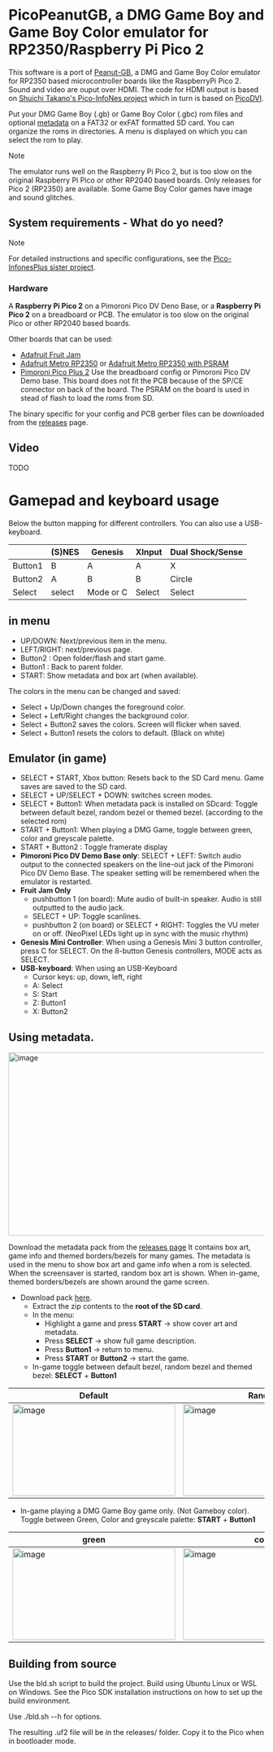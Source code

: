 
# PicoPeanutGB, a DMG Game Boy and Game Boy Color emulator for RP2350/Raspberry Pi Pico 2

This software is a port of [Peanut-GB](https://github.com/deltabeard/Peanut-GB), a DMG and Game Boy Color emulator for RP2350 based microcontroller boards like the RaspberryPi Pico 2. Sound and video are ouput over HDMI.
The code for HDMI output is based on [Shuichi Takano's Pico-InfoNes project](https://github.com/shuichitakano/pico-infones) which in turn is based on [PicoDVI](https://github.com/Wren6991/PicoDVI).

Put your DMG Game Boy (.gb) or Game Boy Color (.gbc) rom files and optional [metadata](#using-metadata) on a FAT32 or exFAT formatted SD card. You can organize the roms in directories. A menu is displayed on which you can select the rom to play.

> [!NOTE]
> The emulator runs well on the Raspberry Pi Pico 2, but is too slow on the original Raspberry Pi Pico or other RP2040 based boards. Only releases for Pico 2 (RP2350) are available. Some Game Boy Color games have image and sound glitches.

## System requirements - What do yo need?

> [!NOTE]
> For detailed instructions and specific configurations, see the [Pico-InfonesPlus sister project](https://github.com/fhoedemakers/pico-infonesPlus). 

### Hardware

A **Raspberry Pi Pico 2** on a Pimoroni Pico DV Deno Base, or a **Raspberry Pi Pico 2** on a breadboard or PCB. The emulator is too slow on the original Pico or other RP2040 based boards.

Other boards that can be used:
- [Adafruit Fruit Jam](https://www.adafruit.com/product/6200)
- [Adafruit Metro RP2350](https://www.adafruit.com/product/6003) or [Adafruit Metro RP2350 with PSRAM](https://www.adafruit.com/product/6267)
- [Pimoroni Pico Plus 2](https://shop.pimoroni.com/products/pimoroni-pico-plus-2?variant=42092668289107)
  Use the breadboard config or Pimoroni Pico DV Demo base. This board does not fit the PCB because of the SP/CE connector on back of the board.
  The PSRAM on the board is used in stead of flash to load the roms from SD.


The binary specific for your config and PCB gerber files can be downloaded from the [releases](https://github.com/fhoedemakers/pico-peanutGB/releases/latest) page.



## Video

TODO



# Gamepad and keyboard usage

Below the button mapping for different controllers. You can also use a USB-keyboard.

|     | (S)NES | Genesis | XInput | Dual Shock/Sense |
| --- | ------ | ------- | ------ | ---------------- |
| Button1 | B  |    A    |   A    |    X             |
| Button2 | A  |    B    |   B    |   Circle         |
| Select  | select | Mode or C | Select | Select     |

## in menu

- UP/DOWN: Next/previous item in the menu.
- LEFT/RIGHT: next/previous page.
- Button2 : Open folder/flash and start game.
- Button1 : Back to parent folder.
- START: Show metadata and box art (when available). 

The colors in the menu can be changed and saved:
  - Select + Up/Down changes the foreground color.
  - Select + Left/Right changes the background color.
  - Select + Button2 saves the colors. Screen will flicker when saved.
  - Select + Button1 resets the colors to default. (Black on white)


## Emulator (in game)

- SELECT + START, Xbox button: Resets back to the SD Card menu. Game saves are saved to the SD card.
- SELECT + UP/SELECT + DOWN: switches screen modes.
- SELECT + Button1: When metadata pack is installed on SDcard: Toggle between default bezel, random bezel or themed bezel. (according to the selected rom)
- START + Button1: When playing a DMG Game, toggle between green, color and greyscale palette.
- START + Button2 : Toggle framerate display
- **Pimoroni Pico DV Demo Base only**: SELECT + LEFT: Switch audio output to the connected speakers on the line-out jack of the Pimoroni Pico DV Demo Base. The speaker setting will be remembered when the emulator is restarted.
- **Fruit Jam Only** 
  - pushbutton 1 (on board): Mute audio of built-in speaker. Audio is still outputted to the audio jack.
  - SELECT + UP: Toggle scanlines. 
  - pushbutton 2 (on board) or SELECT + RIGHT: Toggles the VU meter on or off. (NeoPixel LEDs light up in sync with the music rhythm)
- **Genesis Mini Controller**: When using a Genesis Mini 3 button controller, press C for SELECT. On the 8-button Genesis controllers, MODE acts as SELECT.
- **USB-keyboard**: When using an USB-Keyboard
  - Cursor keys: up, down, left, right
  - A: Select
  - S: Start
  - Z: Button1
  - X: Button2

## Using metadata.

<img width="640" height="360" alt="image" src="https://github.com/user-attachments/assets/f6aeb7cd-702b-4064-a69c-e8de36dcb6be" />

Download the metadata pack from the [releases page](https://github.com/fhoedemakers/pico-peanutGB/releases/latest/download/GBMetadata.zip) It contains box art, game info and themed borders/bezels for many games. The metadata is used in the menu to show box art and game info when a rom is selected.  When the screensaver is started, random box art is shown. When in-game, themed borders/bezels are shown around the game screen.
- Download pack [here](https://github.com/fhoedemakers/pico-peanutGB/releases/latest/download/GBMetadata.zip).  
  - Extract the zip contents to the **root of the SD card**.  
  - In the menu:  
    - Highlight a game and press **START** → show cover art and metadata.  
    - Press **SELECT** → show full game description.  
    - Press **Button1** → return to menu.  
    - Press **START** or **Button2** → start the game.
  - In-game toggle between default bezel, random bezel and themed bezel: **SELECT** + **Button1**

| Default | Random | themed |
| ------- | ------ | ------ |
| <img width="320" height="180" alt="image" src="https://github.com/user-attachments/assets/8d15a58f-9343-47ea-b940-58784d7a6071" /> | <img width="320" height="180" alt="image" src="https://github.com/user-attachments/assets/a6ed915f-315e-4813-8803-5b7e21bb041e" />  | <img width="320" height="180" alt="image" src="https://github.com/user-attachments/assets/ed6fbd45-ef3d-4339-8f95-3092da6e8f95" />  |

  - In-game playing a DMG Game Boy game only. (Not Gameboy color). Toggle between Green, Color and greyscale palette: **START** + **Button1**

| green | color | grayscale |
| ------- | ------ | ------ |
| <img width="320" height="180" alt="image" src="https://github.com/user-attachments/assets/537a38b9-350b-470d-8a90-22ad86101fac" /> | <img width="320" height="180" alt="image" src="https://github.com/user-attachments/assets/9cadbdad-235e-45b9-bcfe-08f8b7d5caa0" /> | <img width="320" height="180" alt="image" src="https://github.com/user-attachments/assets/62d820dc-6cc6-4ebf-889a-05f279109c85" /> |

## Building from source

Use the bld.sh script to build the project. Build using Ubuntu Linux or WSL on Windows. See the Pico SDK installation instructions on how to set up the build environment.

Use ./bld.sh --h for options.

The resulting .uf2 file will be in the releases/ folder. Copy it to the Pico when in bootloader mode.

